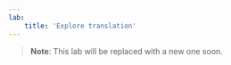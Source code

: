 ```yaml
---
lab:
    title: 'Explore translation'
---
```


> **Note**: This lab will be replaced with a new one soon.
